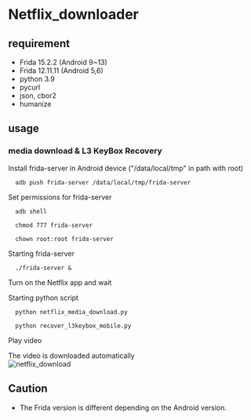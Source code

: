 # Netflix_downloader

## requirement
+ Frida 15.2.2 (Android 9~13)
+ Frida 12.11.11 (Android 5,6)
+ python 3.9
+ pycurl
+ json, cbor2
+ humanize

## usage
### media download & L3 KeyBox Recovery

Install frida-server in Android device ("/data/local/tmp" in path with root)
```
  adb push frida-server /data/local/tmp/frida-server
```

Set permissions for frida-server
```
  adb shell

  chmod 777 frida-server

  chown root:root frida-server
```

Starting frida-server
```
  ./frida-server &
```

Turn on the Netflix app and wait

Starting python script
```
  python netflix_media_download.py

  python recover_l3keybox_mobile.py
```

Play video

The video is downloaded automatically
<br>![netflix_download](https://user-images.githubusercontent.com/69188747/205892336-b64058fc-c4a7-475c-8277-d0c064ea773a.png)



## Caution
+ The Frida version is different depending on the Android version.

